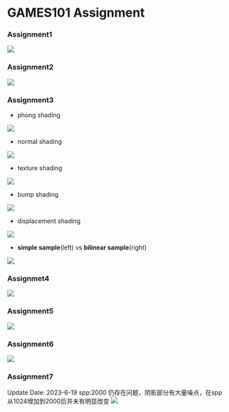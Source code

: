 # GAMES101 Assignment

### Assignment1

![](bin/result_pic/assignment1_output.png)

### Assignment2

![](bin/result_pic/assignment2_output.png)

### Assignment3

+ phong shading

![](bin/result_pic/phong_result.png)
+ normal shading

![](bin/result_pic/normal_result.png)
+ texture shading

![](bin/result_pic/texture_result.png)
+ bump shading

![](bin/result_pic/bump_result.png)
+ displacement shading

![](bin/result_pic/displacement_result.png)
+ **simple sample**(left) vs **bilinear sample**(right)

![](bin/result_pic/bilinearSample.png)

### Assignmet4

![](bin/result_pic/my_bezier_curve.png)

### Assignment5
![](bin/result_pic/assignment5_rayCasting.png)

### Assignment6

![](bin/result_pic/assignment6_rayTracing.png)

### Assignment7

Update Date: 2023-6-19
spp:2000 
仍存在问题，阴影部分有大量噪点，在spp从1024增加到2000后并未有明显改变
![](bin/result_pic/PathTracing_Linux.png)
